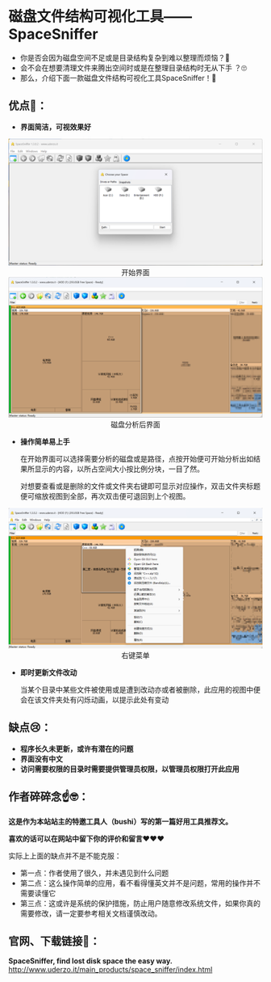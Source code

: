 # 磁盘文件结构可视化工具——SpaceSniffer
 - 你是否会因为磁盘空间不足或是目录结构复杂到难以整理而烦恼？🤨
 - 会不会在想要清理文件来腾出空间时或是在整理目录结构时无从下手 ？🙄
 - 那么，介绍下面一款磁盘文件结构可视化工具SpaceSniffer！🤗
 
优点🤩：
 ---
 - **界面简洁，可视效果好**

<img src= '..\assets\essentialTools\SpaceSniffer\开始界面.png' >
<center>开始界面</center>

<img src='..\assets\essentialTools\SpaceSniffer\磁盘分析后界面.png'>
<center>磁盘分析后界面</center>

 - **操作简单易上手**

    在开始界面可以选择需要分析的磁盘或是路径，点按开始便可开始分析出如结果所显示的内容，以所占空间大小按比例分块，一目了然。
    
    对想要查看或是删除的文件或文件夹右键即可显示对应操作，双击文件夹标题便可缩放视图到全部，再次双击便可退回到上个视图。

<img src='..\assets\essentialTools\SpaceSniffer\右键菜单.png'>
<center>右键菜单</center>

 - **即时更新文件改动**

    当某个目录中某些文件被使用或是遭到改动亦或者被删除，此应用的视图中便会在该文件夹处有闪烁动画，以提示此处有变动


缺点😢：
 ---
 - **程序长久未更新，或许有潜在的问题**
 - **界面没有中文**
 - **访问需要权限的目录时需要提供管理员权限，以管理员权限打开此应用**

作者碎碎念☝️🤓：
 ---
**这是作为本站站主的特邀工具人（bushi）写的第一篇好用工具推荐文。**

**喜欢的话可以在网站中留下你的评价和留言❤️❤️❤️**

实际上上面的缺点并不是不能克服：
 - 第一点：作者使用了很久，并未遇见到什么问题
 - 第二点：这么操作简单的应用，看不看得懂英文并不是问题，常用的操作并不需要读懂它
 - 第三点：这或许是系统的保护措施，防止用户随意修改系统文件，如果你真的需要修改，请一定要参考相关文档谨慎改动。

官网、下载链接🔗：
 --- 
**SpaceSniffer, find lost disk space the easy way.**
http://www.uderzo.it/main_products/space_sniffer/index.html